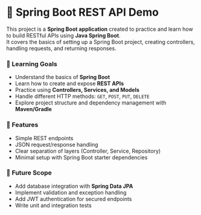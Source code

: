 # 🌱 Spring Boot REST API Demo

This project is a **Spring Boot application** created to practice and learn how to build RESTful APIs using **Java Spring Boot**.  
It covers the basics of setting up a Spring Boot project, creating controllers, handling requests, and returning responses.

### 🎯 Learning Goals
- Understand the basics of **Spring Boot**  
- Learn how to create and expose **REST APIs**  
- Practice using **Controllers, Services, and Models**  
- Handle different HTTP methods: `GET`, `POST`, `PUT`, `DELETE`  
- Explore project structure and dependency management with **Maven/Gradle**  

### 📌 Features
- Simple REST endpoints  
- JSON request/response handling  
- Clear separation of layers (Controller, Service, Repository)  
- Minimal setup with Spring Boot starter dependencies  

### 🚀 Future Scope
- Add database integration with **Spring Data JPA**  
- Implement validation and exception handling  
- Add JWT authentication for secured endpoints  
- Write unit and integration tests  

